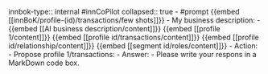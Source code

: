 innbok-type:: internal
#innCoPilot
collapsed:: true
	- #prompt {{embed [[innBoK/profile-(id)/transactions/few shots]]}}
		- My business description:
		- {{embed [[AI business description/content]]}} {{embed [[profile 1/content]]}} {{embed [[profile id/transactions/content]]}} {{embed [[profile id/relationship/content]]}} {{embed [[segment id/roles/content]]}}
		- Action:
		- Propose profile 1/transactions: 
		- Answer:
		- Please write your respons in a MarkDown code box.




